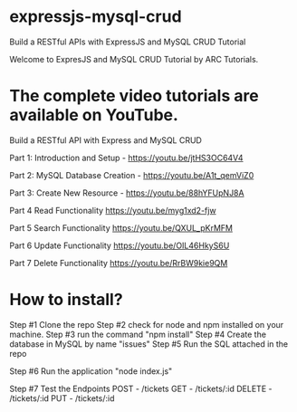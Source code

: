 # expressjs-mysql-crud
Build a RESTful APIs with ExpressJS and MySQL CRUD Tutorial

Welcome to ExpresJS and MySQL CRUD Tutorial by ARC Tutorials.

# The complete video tutorials are available on YouTube.

Build a RESTful API with Express and MySQL CRUD 

Part 1: Introduction and Setup - https://youtu.be/jtHS3OC64V4

Part 2: MySQL Database Creation  - https://youtu.be/A1t_qemViZ0

Part 3: Create New Resource - https://youtu.be/88hYFUpNJ8A

Part 4 Read Functionality https://youtu.be/myg1xd2-fjw

Part 5 Search Functionality https://youtu.be/QXUL_pKrMFM

Part 6 Update Functionality https://youtu.be/OIL46HkyS6U

Part 7 Delete Functionality https://youtu.be/RrBW9kie9QM

# How to install?
Step #1 Clone the repo
Step #2 check for node and npm installed on your machine.
Step #3 run the command "npm install"
Step #4 Create the database in MySQL by name "issues"
Step #5 Run the SQL attached in the repo

Step #6 Run the application "node index.js"

Step #7 Test the Endpoints 
POST - /tickets 
GET - /tickets/:id
DELETE - /tickets/:id
PUT - /tickets/:id




